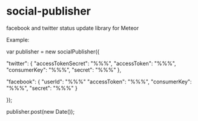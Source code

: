 # social-publisher
facebook and twitter status update library for Meteor 
 
Example:

var publisher = new socialPublisher({ 

 "twitter":
 { 
  "accessTokenSecret": "%%%",
  "accessToken": "%%%",
  "consumerKey": "%%%",
  "secret": "%%%" 
 },
 
 "facebook":
 {
  "userId": "%%%"
  "accessToken": "%%%",
  "consumerKey": "%%%",
  "secret": "%%%" 
 }
 
}); 

publisher.post(new Date());
